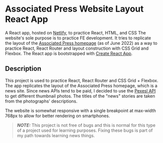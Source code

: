 # Associated Press Website Layout React App

A React app, hosted on [Netlify](https://nbaldzhiev-ap-layout.netlify.app/), to practice React, HTML, and CSS The website's sole purpose is to practice FE development. It tries to replicate the layout of the [Associated Press homepage](https://apnews.com/) (as of June 2022) as a way to practice React, React Router and layout construction with CSS Grid and Flexbox. The React app is bootstrapped with [Create React App](https://github.com/facebook/create-react-app).

## Description

This project is used to practice React, React Router and CSS Grid + Flexbox. The app replicates the layout of the Associated Press homepage, which is a news site. Since news APIs tend to be paid, I decided to use the [Pexesl API](https://www.pexels.com/api/) to get different thumbnail photos. The titles of the "news" stories are taken from the photographs' descriptions.

The website is somewhat responsive with a single breakpoint at max-width 768px to allow for better rendering on smartphones.

> **_NOTE:_**  This project is not free of bugs and this is normal for this type of a project used for learning purposes. Fixing these bugs is part of my path towards learning news things.
